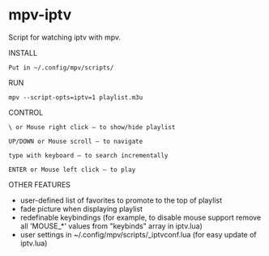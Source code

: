 # mpv-iptv

Script for watching iptv with mpv.

INSTALL

	Put in ~/.config/mpv/scripts/

RUN

	mpv --script-opts=iptv=1 playlist.m3u

CONTROL

	\ or Mouse right click — to show/hide playlist

	UP/DOWN or Mouse scroll — to navigate

	type with keyboard — to search incrementally

	ENTER or Mouse left click — to play

OTHER FEATURES

* user-defined list of favorites to promote to the top of playlist
* fade picture when displaying playlist
* redefinable keybindings (for example, to disable  mouse support remove all 'MOUSE_*' values from "keybinds" array in iptv.lua)
* user settings in ~/.config/mpv/scripts/_iptvconf.lua (for easy update of iptv.lua)

